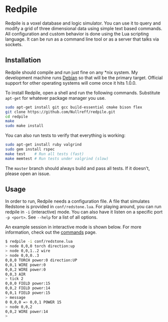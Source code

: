 Redpile
=======

Redpile is a voxel database and logic simulator.
You can use it to query and modify a grid of three dimensional data using simple text based commands.
All configuration and custom behavior is done using the Lua scripting language.
It can be run as a command line tool or as a server that talks via sockets.

Installation
------------

Redpile should compile and run just fine on any *nix system.
My development machine runs [Debian](https://www.debian.org/) so that will be the primary target.
Official support for other operating systems will come once it hits 1.0.0.

To install Redpile, open a shell and run the following commands.  Substitute `apt-get` for whatever package manager you use.

~~~bash
sudo apt-get install git gcc build-essential cmake bison flex
git clone https://github.com/Nullreff/redpile.git
cd redpile
make
sudo make install
~~~

You can also run tests to verify that everything is working:

~~~bash
sudo apt-get install ruby valgrind
sudo gem install rspec
make test    # Run all tests (fast)
make memtest # Run tests under valgrind (slow)
~~~

The `master` branch should always build and pass all tests.
If it doesn't, please open an issue.

Usage
-----

In order to run, Redpile needs a configuration file.
A file that simulates Redstone is provided in `conf/redstone.lua`.
For playing around, you can run redpile in `-i` (interactive) mode.
You can also have it listen on a specific port `-p <port>`.
See `--help` for a list of all options.

An example session in interactive mode is shown below.
For more information, check out the [commands](commands.md) page.

~~~bash
$ redpile -i conf/redstone.lua 
> node 0,0,0 torch direction:up
> node 0,0,1..2 wire
> node 0,0,0..3
0,0,0 TORCH power:0 direction:UP
0,0,1 WIRE power:0
0,0,2 WIRE power:0
0,0,3 AIR
> tick 2
0,0,0 FIELD power:15
0,0,2 FIELD power:14
0,0,1 FIELD power:15
> message
0 0,0,0 => 0,0,1 POWER 15
> node 0,0,2
0,0,2 WIRE power:14
>
~~~

